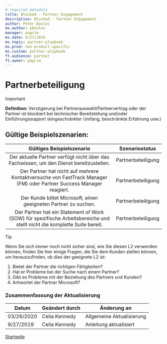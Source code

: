 ```yaml
---
# required metadata
title: Blocked - Partner Engagement
description: Blocked - Partner Engagement
author: Peter Boulos
ms.author: pboulos
manager: pagrim
ms.date: 9/27/2019
ms.topic: partner-playbook 
ms.prod: non-product-specific 
ms.custom: partner-playbook 
ft.audience: partner
ft.owner: pagrim
---
```


# Partnerbeteiligung

> [!IMPORTANT]
> **Definition:** Verzögerung bei Partnerauswahl/Partnervertrag oder der Partner ist blockiert bei technischer Bereitstellung und/oder Einführungssupport (eingeschränkter Umfang, beschränkte Erfahrung usw.)

## Gültige Beispielszenarien:

| Gültiges Beispielszenario | Szenariostatus |
| :--: | :--: |
| Der aktuelle Partner verfügt nicht über das Fachwissen, um den Dienst bereitzustellen. | Partnerbeteiligung |
| Der Partner hat nicht auf mehrere Kontaktversuche von FastTrack Manager (FM) oder Partner Success Manager reagiert. | Partnerbeteiligung |
| Der Kunde bittet Microsoft, einen geeigneten Partner zu suchen. | Partnerbeteiligung |
| Der Partner hat ein Statement of Work (SOW) für spezifische Arbeitsbereiche und stellt nicht die komplette Suite bereit. | Partnerbeteiligung |

> [!TIP]
> Wenn Sie sich immer noch nicht sicher sind, wie Sie diesen L2 verwenden können, finden Sie hier einige Fragen, die Sie dem Kunden stellen können, um herauszufinden, ob dies der geeignete L2 ist:
>    1. Bietet der Partner die richtigen Fähigkeiten?
>    2. Hat er Probleme bei der Suche nach einem Partner?
>    3. Gibt es Probleme mit der Beziehung des Partners und Kunden?
>    4. Antwortet der Partner Microsoft?​

### Zusammenfassung der Aktualisierung

|Datum|Geändert durch|Änderung an|
|---------|---------------|----------------------------|
|03/26/2020| Celia Kennedy| Allgemeine Aktualisierung|
|9/27/2019| Celia Kennedy| Anleitung aktualisiert|

[Startseite](http://partner-docs.microsoft.com)
